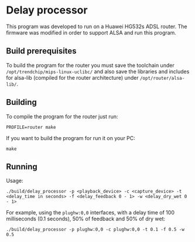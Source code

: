# Delay processor
This program was developed to run on a Huawei HG532s ADSL router. The firmware was modified in order to support ALSA and run this program.

## Build prerequisites
To build the program for the router you must save the toolchain under `/opt/trendchip/mips-linux-uclibc/` and also save the libraries and includes for alsa-lib (compiled for the router architecture) under `/opt/router/alsa-lib/`.

## Building
To compile the program for the router just run:
```
PROFILE=router make
```
If you want to build the program for run it on your PC:
```
make
```

## Running
Usage:
```
./build/delay_processor -p <playback_device> -c <capture_device> -t <delay_time in seconds> -f <delay_feedback 0 - 1> -w <delay_dry_wet 0 - 1>
```

For example, using the `plughw:0,0` interfaces, with a delay time of 100 milliseconds (0.1 seconds), 50% of feedback and 50% of dry wet:

```
./build/delay_processor -p plughw:0,0 -c plughw:0,0 -t 0.1 -f 0.5 -w 0.5
```

